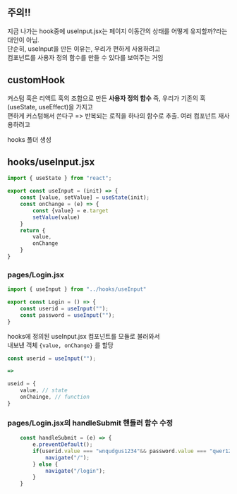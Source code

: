 ## 주의!!

지금 나가는 hook중에 useInput.jsx는 페이지 이동간의 상태를 어떻게 유지할까?라는 대안이 아님.  
단순히, useInput을 만든 이유는, 우리가 편하게 사용하려고  
컴포넌트를 사용자 정의 함수를 만들 수 있다를 보여주는 거임

## customHook

커스텀 훅은 리액트 훅의 조합으로 만든 **사용자 정의 함수**
즉, 우리가 기존의 훅(useState, useEffect)을 가지고  
편하게 커스텀해서 쓴다구
=> 반복되는 로직을 하나의 함수로 추출. 여러 컴포넌트 재사용하려고

hooks 폴더 생성

## hooks/useInput.jsx

```jsx
import { useState } from "react";

export const useInput = (init) => {
    const [value, setValue] = useState(init);
    const onChange = (e) => {
        const {value} = e.target
        setValue(value)
    }
    return {
        value,
        onChange
    }
}
```

### pages/Login.jsx

```jsx
import { useInput } from "../hooks/useInput"

export const Login = () => {
    const userid = useInput("");
    const password = useInput("");
}
```

hooks에 정의된 useInput.jsx 컴포넌트를 모듈로 불러와서  
내보낸 객체 `{value, onChange}` 를 할당

```js
const userid = useInput("");

=>

useid = {
    value, // state
    onChainge, // function
}
```

### pages/Login.jsx의 handleSubmit 핸들러 함수 수정

```jsx
    const handleSubmit = (e) => {
        e.preventDefault();
        if(userid.value === "wnqudgus1234"&& password.value === "qwer1234") {
            navigate("/");
        } else {
            navigate("/login");
        }
    }
```